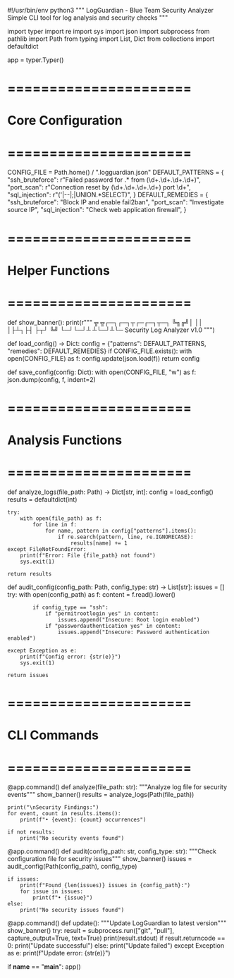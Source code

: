 #!/usr/bin/env python3
"""
LogGuardian - Blue Team Security Analyzer
Simple CLI tool for log analysis and security checks
"""

import typer
import re
import sys
import json
import subprocess
from pathlib import Path
from typing import List, Dict
from collections import defaultdict

app = typer.Typer()

# ======================
# Core Configuration
# ======================
CONFIG_FILE = Path.home() / ".logguardian.json"
DEFAULT_PATTERNS = {
    "ssh_bruteforce": r"Failed password for .* from (\d+\.\d+\.\d+\.\d+)",
    "port_scan": r"Connection reset by (\d+\.\d+\.\d+\.\d+) port \d+",
    "sql_injection": r"(\'|--|;|UNION.*SELECT)",
}
DEFAULT_REMEDIES = {
    "ssh_bruteforce": "Block IP and enable fail2ban",
    "port_scan": "Investigate source IP",
    "sql_injection": "Check web application firewall",
}

# ======================
# Helper Functions
# ======================
def show_banner():
    print(r"""
    ╦  ╦┌─┐┌─┐┬┌─┌─┐┬─┐
    ╚╗╔╝│ ││ │├┴┐├┤ ├┬┘
     ╚╝ └─┘└─┘┴ ┴└─┘┴└─
    Security Log Analyzer v1.0
    """)

def load_config() -> Dict:
    config = {"patterns": DEFAULT_PATTERNS, "remedies": DEFAULT_REMEDIES}
    if CONFIG_FILE.exists():
        with open(CONFIG_FILE) as f:
            config.update(json.load(f))
    return config

def save_config(config: Dict):
    with open(CONFIG_FILE, "w") as f:
        json.dump(config, f, indent=2)

# ======================
# Analysis Functions
# ======================
def analyze_logs(file_path: Path) -> Dict[str, int]:
    config = load_config()
    results = defaultdict(int)
    
    try:
        with open(file_path) as f:
            for line in f:
                for name, pattern in config["patterns"].items():
                    if re.search(pattern, line, re.IGNORECASE):
                        results[name] += 1
    except FileNotFoundError:
        print(f"Error: File {file_path} not found")
        sys.exit(1)
        
    return results

def audit_config(config_path: Path, config_type: str) -> List[str]:
    issues = []
    try:
        with open(config_path) as f:
            content = f.read().lower()
            
            if config_type == "ssh":
                if "permitrootlogin yes" in content:
                    issues.append("Insecure: Root login enabled")
                if "passwordauthentication yes" in content:
                    issues.append("Insecure: Password authentication enabled")
                    
    except Exception as e:
        print(f"Config error: {str(e)}")
        sys.exit(1)
        
    return issues

# ======================
# CLI Commands
# ======================
@app.command()
def analyze(file_path: str):
    """Analyze log file for security events"""
    show_banner()
    results = analyze_logs(Path(file_path))
    
    print("\nSecurity Findings:")
    for event, count in results.items():
        print(f"• {event}: {count} occurrences")
        
    if not results:
        print("No security events found")

@app.command()
def audit(config_path: str, config_type: str):
    """Check configuration file for security issues"""
    show_banner()
    issues = audit_config(Path(config_path), config_type)
    
    if issues:
        print(f"Found {len(issues)} issues in {config_path}:")
        for issue in issues:
            print(f"• {issue}")
    else:
        print("No security issues found")

@app.command()
def update():
    """Update LogGuardian to latest version"""
    show_banner()
    try:
        result = subprocess.run(["git", "pull"], capture_output=True, text=True)
        print(result.stdout)
        if result.returncode == 0:
            print("Update successful")
        else:
            print("Update failed")
    except Exception as e:
        print(f"Update error: {str(e)}")

if __name__ == "__main__":
    app()
